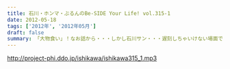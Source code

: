 ```yaml
---
title: 石川・ホンマ・ぶるんのBe-SIDE Your Life! vol.315-1
date: 2012-05-18
tags: ['2012年', '2012年05月']
draft: false
summary: 「大物食い」！なお話から・・・しかし石川サン・・・遅刻しちゃいけない場面でギリギリな生き方をしますな～～～ＮＡＭＡＥ
---
```


http://project-phi.ddo.jp/ishikawa/ishikawa315_1.mp3
